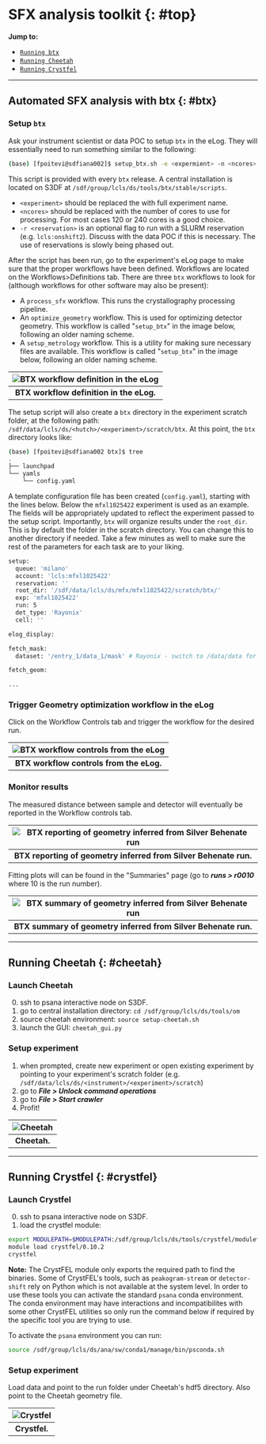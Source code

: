 # SFX analysis toolkit {: #top}

<a name="toc"></a> **Jump to:**
- [`Running btx`](#btx)
- [`Running Cheetah`](#cheetah)
- [`Running Crystfel`](#crystfel)

---
## Automated SFX analysis with btx {: #btx}

### Setup `btx`
Ask your instrument scientist or data POC to setup `btx` in the eLog. They will essentially need to run something similar to the following:
```bash
(base) [fpoitevi@sdfiana002]$ setup_btx.sh -e <expermient> -n <ncores> -w sfx [-r <reservation>]
```

This script is provided with every `btx` release. A central installation is located on S3DF at `/sdf/group/lcls/ds/tools/btx/stable/scripts`.

 - `<experiment>` should be replaced the with full experiment name.
 - `<ncores>` should be replaced with the number of cores to use for processing. For most cases 120 or 240 cores is a good choice.
 - `-r <reservation>` is an optional flag to run with a SLURM reservation (e.g. `lcls:onshift2`). Discuss with the data POC if this is necessary. The use of reservations is slowly being phased out.

After the script has been run, go to the experiment's eLog page to make sure that the proper workflows have been defined. Workflows are located on the Workflows>Definitions tab. There are three `btx` workflows to look for (although workflows for other software may also be present):

- A `process_sfx` workflow. This runs the crystallography processing pipeline.
- An `optimize_geometry` workflow. This is used for optimizing detector geometry. This workflow is called "`setup_btx`" in the image below, following an older naming scheme.
- A `setup_metrology` workflow. This is a utility for making sure necessary files are available. This workflow is called "`setup_btx`" in the image below, following an older naming scheme.

|                                                                        ![BTX workflow definition in the eLog](images/btx-def.png)                                                                        |
|:--------------------------------------------------------------------------------------------------------------------------------------------------------------------------------------------------------:|
|                                                                                 __BTX workflow definition in the eLog.__                                                                                 |

The setup script will also create a `btx` directory in the experiment scratch folder, at the following path: `/sdf/data/lcls/ds/<hutch>/<experiment>/scratch/btx`. At this point, the `btx` directory looks like:
```bash
(base) [fpoitevi@sdfiana002 btx]$ tree
.
├── launchpad
└── yamls
    └── config.yaml
```

A template configuration file has been created (`config.yaml`), starting with the lines below. Below the `mfxl1025422` experiment is used as an example. The fields will be appropriately updated to reflect the experiment passed to the setup script. Importantly, `btx` will organize results under the `root_dir`. This is by default the folder in the scratch directory. You can change this to another directory if needed. Take a few minutes as well to make sure the rest of the parameters for each task are to your liking.
```bash
setup:
  queue: 'milano'
  account: 'lcls:mfxl1025422'
  reservation: ''
  root_dir: '/sdf/data/lcls/ds/mfx/mfxl1025422/scratch/btx/'
  exp: 'mfxl1025422'
  run: 5
  det_type: 'Rayonix'
  cell: ''

elog_display:

fetch_mask:
  dataset: '/entry_1/data_1/mask' # Rayonix - switch to /data/data for other det

fetch_geom:

...
```



### Trigger Geometry optimization workflow in the eLog

Click on the Workflow Controls tab and trigger the workflow for the desired run.

| ![BTX workflow controls from the eLog](images/btx-controls.png) | 
|:---------------------------------------------------------------:| 
|            __BTX workflow controls from the eLog.__             |

### Monitor results

The measured distance between sample and detector will eventually be reported in the Workflow controls tab. 

| ![BTX reporting of geometry inferred from Silver Behenate run](images/btx-geom.png) | 
|:-----------------------------------------------------------------------------------:| 
|                      __BTX reporting of geometry inferred from Silver Behenate run.__                       |

Fitting plots will can be found in the "Summaries" page (go to ***runs > r0010*** where 10 is the run number).


| ![BTX summary of geometry inferred from Silver Behenate run](images/btx-geom-summary.png) | 
|:-----------------------------------------------------------------------------------------:| 
|              __BTX summary of geometry inferred from Silver Behenate run.__               |

---
## Running Cheetah {: #cheetah}

### Launch Cheetah

0. ssh to psana interactive node on S3DF.
1. go to central installation directory: `cd /sdf/group/lcls/ds/tools/om`
2. source cheetah environment: `source setup-cheetah.sh`
3. launch the GUI: `cheetah_gui.py`

### Setup experiment

1. when prompted, create new experiment or open existing experiment by pointing to your experiment's scratch folder (e.g. `/sdf/data/lcls/ds/<instrument>/<experiment>/scratch`)
2. go to ***File > Unlock command operations***
3. go to ***File > Start crawler***
4. Profit!

| ![Cheetah](images/cheetah.png) | 
|:------------------------------:| 
|          __Cheetah.__          |


---
## Running Crystfel {: #crystfel}

### Launch Crystfel

0. ssh to psana interactive node on S3DF.
1. load the crystfel module: 
```bash
export MODULEPATH=$MODULEPATH:/sdf/group/lcls/ds/tools/crystfel/modulefiles
module load crystfel/0.10.2
crystfel
```

**Note:** The CrystFEL module only exports the required path to find the binaries. Some of CrystFEL's tools, such as `peakogram-stream` or `detector-shift` rely on Python which is not available at the system level. In order to use these tools you can activate the standard `psana` conda environment. The conda environment may have interactions and incompatibilites with some other CrystFEL utilities so only run the command below if required by the specific tool you are trying to use.

To activate the `psana` environment you can run:
```bash
source /sdf/group/lcls/ds/ana/sw/conda1/manage/bin/psconda.sh
```

### Setup experiment

Load data and point to the run folder under Cheetah's hdf5 directory. Also point to the Cheetah geometry file.

| ![Crystfel](images/crystfel.png) | 
|:--------------------------------:| 
|          __Crystfel.__           |
